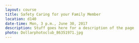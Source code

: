 ```yaml
---
layout: course
title: Safety Caring for your Family Member
location: d140
date-time: Mon, 3 p.m., June 30, 2017
description: Stuff goes here for a description of the page
photo: Dollarphotoclub_86351971.jpg
---
```

